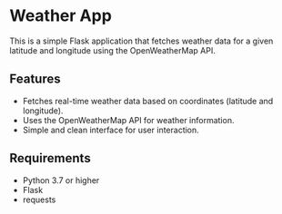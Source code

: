 # Weather App

This is a simple Flask application that fetches weather data for a given latitude and longitude using the OpenWeatherMap API.

## Features

- Fetches real-time weather data based on coordinates (latitude and longitude).
- Uses the OpenWeatherMap API for weather information.
- Simple and clean interface for user interaction.

## Requirements

- Python 3.7 or higher
- Flask
- requests
   
